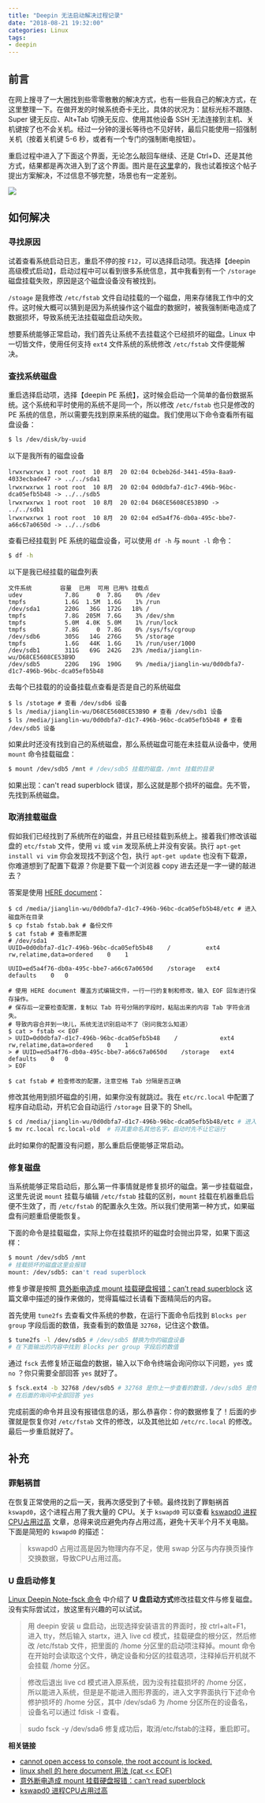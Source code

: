 ```yaml
---
title: "Deepin 无法启动解决过程记录"
date: "2018-08-21 19:32:00"
categories: Linux
tags:
- deepin
---
```



## 前言

在网上搜寻了一大圈找到些零零散散的解决方式，也有一些我自己的解决方式，在这里整理一下。在做开发的时候系统奇卡无比，具体的状况为：鼠标光标不跟随、Super 键无反应、Alt+Tab 切换无反应、使用其他设备 SSH 无法连接到主机、关机键按了也不会关机。经过一分钟的漫长等待也不见好转，最后只能使用一招强制关机（按着关机键 5-6 秒，或者有一个专门的强制断电按钮）。

重启过程中进入了下面这个界面，无论怎么敲回车继续、还是 Ctrl+D、还是其他方式，结果都是再次进入到了这个界面。图片是在[这里](https://bbs.deepin.org/forum.php?mod=viewthread&tid=146086)拿的，我也试着按这个帖子提出方案解决，不过信息不够完整，场景也有一定差别。

![](https://bbs.deepin.org/data/attachment/forum/201709/27/213213xu8tiepr9t5gxxpe.jpg)



## 如何解决

### 寻找原因

试着查看系统启动日志，重启不停的按 `F12`，可以选择启动项。我选择【deepin 高级模式启动】，启动过程中可以看到很多系统信息，其中我看到有一个 `/storage` 磁盘挂载失败，原因是这个磁盘设备没有被找到。

`/stoage` 是我修改 `/etc/fstab` 文件自动挂载的一个磁盘，用来存储我工作中的文件。这时候大概可以猜到是因为系统操作这个磁盘的数据时，被我强制断电造成了数据损坏，导致系统无法挂载磁盘启动失败。

想要系统能够正常启动，我们首先让系统不去挂载这个已经损坏的磁盘。Linux 中一切皆文件，使用任何支持 `ext4` 文件系统的系统修改 `/etc/fstab` 文件便能解决。



### 查找系统磁盘

重启选择启动项，选择【deepin PE 系统】，这时候会启动一个简单的备份数据系统。这个系统和平时使用的系统不是同一个，所以修改 `/etc/fstab` 也只是修改的 PE 系统的信息，所以需要先找到原来系统的磁盘。我们使用以下命令查看所有磁盘设备：

```bash
$ ls /dev/disk/by-uuid
```

以下是我所有的磁盘设备

```
lrwxrwxrwx 1 root root  10 8月  20 02:04 0cbeb26d-3441-459a-8aa9-4033ecbade47 -> ../../sda1
lrwxrwxrwx 1 root root  10 8月  20 02:04 0d0dbfa7-d1c7-496b-96bc-dca05efb5b48 -> ../../sdb5
lrwxrwxrwx 1 root root  10 8月  20 02:04 D68CE5608CE53B9D -> ../../sdb1
lrwxrwxrwx 1 root root  10 8月  20 02:04 ed5a4f76-db0a-495c-bbe7-a66c67a0650d -> ../../sdb6
```

查看已经挂载到 PE 系统的磁盘设备，可以使用 `df -h` 与 `mount -l` 命令：

```bash
$ df -h
```

以下是我已经挂载的磁盘列表

```
文件系统        容量  已用  可用 已用% 挂载点
udev            7.8G     0  7.8G    0% /dev
tmpfs           1.6G  1.5M  1.6G    1% /run
/dev/sda1       220G   36G  172G   18% /
tmpfs           7.8G  205M  7.6G    3% /dev/shm
tmpfs           5.0M  4.0K  5.0M    1% /run/lock
tmpfs           7.8G     0  7.8G    0% /sys/fs/cgroup
/dev/sdb6       305G   14G  276G    5% /storage
tmpfs           1.6G   44K  1.6G    1% /run/user/1000
/dev/sdb1       311G   69G  242G   23% /media/jianglin-wu/D68CE5608CE53B9D
/dev/sdb5       220G   19G  190G    9% /media/jianglin-wu/0d0dbfa7-d1c7-496b-96bc-dca05efb5b48
```

去每个已挂载的的设备挂载点查看是否是自己的系统磁盘

```
$ ls /stotage # 查看 /dev/sdb6 设备
$ ls /media/jianglin-wu/D68CE5608CE53B9D # 查看 /dev/sdb1 设备
$ ls /media/jianglin-wu/0d0dbfa7-d1c7-496b-96bc-dca05efb5b48 # 查看 /dev/sdb5 设备
```

如果此时还没有找到自己的系统磁盘，那么系统磁盘可能在未挂载从设备中，使用 `mount` 命令挂载磁盘：

```bash
$ mount /dev/sdb5 /mnt # /dev/sdb5 挂载的磁盘，/mnt 挂载的目录
```

如果出现：can't read superblock 错误，那么这就是那个损坏的磁盘。先不管，先找到系统磁盘。



### 取消挂载磁盘

假如我们已经找到了系统所在的磁盘，并且已经挂载到系统上。接着我们修改该磁盘的 `etc/fstab` 文件，使用 `vi` 或 `vim` 发现系统上并没有安装。执行 `apt-get install vi vim` 你会发现找不到这个包，执行 `apt-get update` 也没有下载源，你难道想到了配置下载源？你是要下载一个浏览器 copy 进去还是一字一键的敲进去？

答案是使用 [HERE document](https://my.oschina.net/u/1032146/blog/146941)：

```
$ cd /media/jianglin-wu/0d0dbfa7-d1c7-496b-96bc-dca05efb5b48/etc # 进入磁盘所在目录
$ cp fstab fstab.bak # 备份文件
$ cat fstab # 查看原配置
# /dev/sda1
UUID=0d0dbfa7-d1c7-496b-96bc-dca05efb5b48    /          ext4    rw,relatime,data=ordered    0    1

UUID=ed5a4f76-db0a-495c-bbe7-a66c67a0650d    /storage   ext4    defaults    0   0

# 使用 HERE document 覆盖方式编辑文件，一行一行的复制和修改，输入 EOF 回车进行保存操作。
# 保存后一定要检查配置，复制以 Tab 符号分隔的字段时，粘贴出来的内容 Tab 字符会消失。
# 导致内容合并到一块儿，系统无法识别启动不了（别问我怎么知道）
$ cat > fstab << EOF
> UUID=0d0dbfa7-d1c7-496b-96bc-dca05efb5b48    /            ext4    rw,relatime,data=ordered    0    1
> # UUID=ed5a4f76-db0a-495c-bbe7-a66c67a0650d    /storage   ext4    defaults    0   0
> EOF

$ cat fstab # 检查修改的配置，注意空格 Tab 分隔是否正确
```

修改其他用到损坏磁盘的引用，如果你没有就跳过。我在 `etc/rc.local` 中配置了程序自动启动，开机它会自动运行 `/storage` 目录下的 Shell。

```bash
$ cd /media/jianglin-wu/0d0dbfa7-d1c7-496b-96bc-dca05efb5b48/etc # 进入磁盘所在目录
$ mv rc.local rc.local-old  # 将其重命名其他名字，启动时先不让它运行
```

此时如果你的配置没有问题，那么重启后便能够正常启动。



### 修复磁盘

当系统能够正常启动后，那么第一件事情就是修复损坏的磁盘。第一步挂载磁盘，这里先说说 `mount` 挂载与编辑 `/etc/fstab` 挂载的区别，`mount` 挂载在机器重启后便不生效了，而 `/etc/fstab` 的配置永久生效。所以我们使用第一种方式，如果磁盘有问题重启便能恢复。

下面的命令是挂载磁盘，实际上你在挂载损坏的磁盘时会抛出异常，如果下面这样：

```bash
$ mount /dev/sdb5 /mnt
# 挂载损坏的磁盘这里会报错
mount: /dev/sdb5: can't read superblock
```

修复步骤是按照 [意外断电造成 mount 挂载硬盘报错：can’t read superblock](https://www.5yun.org/16579.html) 这篇文章中描述的操作来做的，觉得篇幅过长请看下面精简后的内容。

首先使用 `tune2fs` 去查看文件系统的参数，在运行下面命令后找到 `Blocks per group` 字段后面的数值，我查看到的数值是 `32768`，记住这个数值。

```bash
$ tune2fs -l /dev/sdb5 # /dev/sdb5 替换为你的磁盘设备
# 在下面输出的内容中找到 Blocks per group 字段后的数值
```

通过 `fsck` 去修复矫正磁盘的数据，输入以下命令终端会询问你以下问题，`yes` 或 `no` ？你只需要全部回答 `yes` 就好了。

```bash
$ fsck.ext4 -b 32768 /dev/sdb5 # 32768 是你上一步查看的数值，/dev/sdb5 是你的磁盘设备
# 在后面的询问中全部回答 yes
```

完成前面的命令并且没有报错信息的话，那么恭喜你：你的数据修复了！后面的步骤就是恢复你对 `/etc/fstab` 文件的修改，以及其他比如 `/etc/rc.local` 的修改。最后一步重启就好了。



## 补充

### 罪魁祸首

在恢复正常使用的之后一天，我再次感受到了卡顿。最终找到了罪魁祸首 `kswapd0`，这个进程占用了我大量的 CPU。关于 `kswapd0` 可以查看 [kswapd0 进程CPU占用过高](https://blog.csdn.net/u012129607/article/details/74993302) 文章，总得来说应避免内存占用过高，避免十天半个月不关电脑。下面是简短的 `kswapd0` 的描述：

> kswapd0 占用过高是因为物理内存不足，使用 swap 分区与内存换页操作交换数据，导致CPU占用过高。



### U 盘启动修复

[Linux Deepin Note-fsck 命令](https://buptldy.github.io/2016/08/30/2016-08-30-deepin/) 中介绍了 **U 盘启动方式**修改挂载文件与修复磁盘。没有实际尝试过，放这里有兴趣的可以试试。

> 用 deepin 安装 u 盘启动，出现选择安装语言的界面时，按 ctrl+alt+F1，进入 tty，然后输入 startx，进入 live cd 模式，挂载硬盘的根分区，然后修改 /etc/fstab 文件，把里面的 /home 分区里的启动项注释掉。mount 命令在开始时会读取这个文件，确定设备和分区的挂载选项，注释掉后开机就不会挂载 /home 分区。

> 修改后退出 live cd 模式进入原系统，因为没有挂载损坏的 /home 分区，所以能进入系统，但是是不能进入图形界面的，进入文字界面执行下述命令修护损坏的 /home 分区，其中 /dev/sda6 为 /home 分区所在的设备名，设备名可以通过 fdisk -l 查看。

> sudo fsck -y /dev/sda6 修复成功后，取消/etc/fstab的注释，重启即可。




**相关链接**

* [cannot open access to console, the root account is locked.](https://bbs.deepin.org/forum.php?mod=viewthread&tid=146086)
* [linux shell 的 here document 用法 (cat << EOF)](https://my.oschina.net/u/1032146/blog/146941)
* [意外断电造成 mount 挂载硬盘报错：can’t read superblock](https://www.5yun.org/16579.html)
* [kswapd0 进程CPU占用过高](https://blog.csdn.net/u012129607/article/details/74993302)
